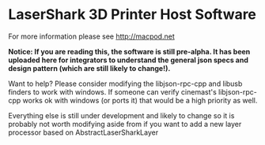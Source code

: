 # LaserShark 3D Printer Host Software

For more information please see http://macpod.net


**Notice: If you are reading this, the software is still pre-alpha. It has been uploaded here for integrators to understand the general json specs and design pattern (which are still likely to change!).**

Want to help? Please consider modifying the libjson-rpc-cpp and libusb finders to work with windows. If someone can verify cinemast's libjson-rpc-cpp works ok with windows (or ports it) that would be a high priority as well. 

Everything else is still under development and likely to change so it is probably not worth modifying aside from if you want to add a new layer processor based on AbstractLaserSharkLayer

